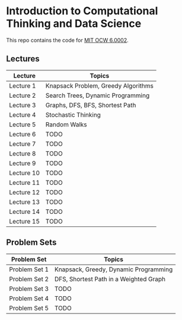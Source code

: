 # Introduction to Computational Thinking and Data Science

This repo contains the code for [MIT OCW 6.0002](https://ocw.mit.edu/courses/electrical-engineering-and-computer-science/6-0002-introduction-to-computational-thinking-and-data-science-fall-2016/index.htm).

## Lectures

| Lecture      | Topics |
| ---          | ---     |
| Lecture 1            | Knapsack Problem, Greedy Algorithms |
| Lecture 2            | Search Trees, Dynamic Programming |
| Lecture 3            | Graphs, DFS, BFS, Shortest Path |
| Lecture 4            | Stochastic Thinking |
| Lecture 5            | Random Walks |
| Lecture 6            | TODO |
| Lecture 7            | TODO |
| Lecture 8            | TODO |
| Lecture 9            | TODO |
| Lecture 10           | TODO |
| Lecture 11           | TODO |
| Lecture 12           | TODO |
| Lecture 13           | TODO |
| Lecture 14           | TODO |
| Lecture 15           | TODO |

## Problem Sets

| Problem Set    |   Topics |
| ---            |   ---     |
| Problem Set 1  | Knapsack, Greedy, Dynamic Programming |
| Problem Set 2  | DFS, Shortest Path in a Weighted Graph |
| Problem Set 3  | TODO |
| Problem Set 4  | TODO |
| Problem Set 5  | TODO |

